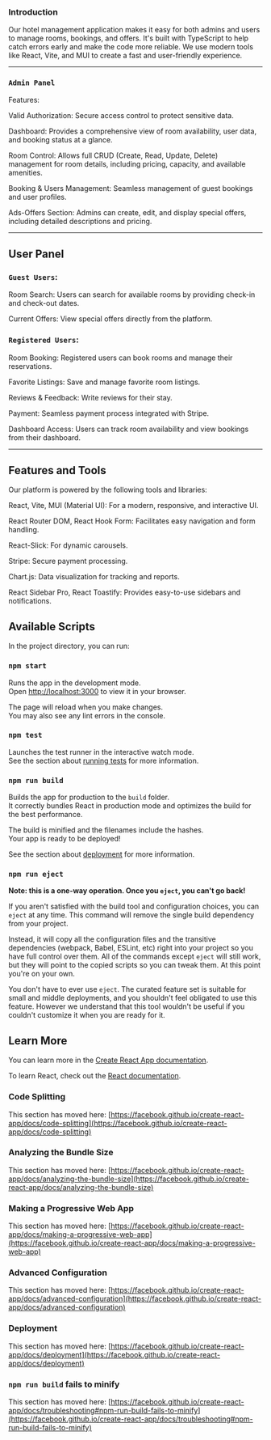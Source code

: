 ### Introduction

Our hotel management application makes it easy for both admins and users to manage rooms, bookings, and offers. It's built with TypeScript to help catch errors early and make the code more reliable. We use modern tools like React, Vite, and MUI to create a fast and user-friendly experience.


---

### `Admin Panel`

Features:

Valid Authorization: Secure access control to protect sensitive data.

Dashboard: Provides a comprehensive view of room availability, user data, and booking status at a glance.

Room Control: Allows full CRUD (Create, Read, Update, Delete) management for room details, including pricing, capacity, and available amenities.

Booking & Users Management: Seamless management of guest bookings and user profiles.

Ads-Offers Section: Admins can create, edit, and display special offers, including detailed descriptions and pricing.



---

## User Panel

### `Guest Users`:

Room Search: Users can search for available rooms by providing check-in and check-out dates.

Current Offers: View special offers directly from the platform.


### `Registered Users`:

Room Booking: Registered users can book rooms and manage their reservations.

Favorite Listings: Save and manage favorite room listings.

Reviews & Feedback: Write reviews for their stay.

Payment: Seamless payment process integrated with Stripe.

Dashboard Access: Users can track room availability and view bookings from their dashboard.



---

## Features and Tools

Our platform is powered by the following tools and libraries:

React, Vite, MUI (Material UI): For a modern, responsive, and interactive UI.

React Router DOM, React Hook Form: Facilitates easy navigation and form handling.

React-Slick: For dynamic carousels.

Stripe: Secure payment processing.

Chart.js: Data visualization for tracking and reports.

React Sidebar Pro, React Toastify: Provides easy-to-use sidebars and notifications.

## Available Scripts

In the project directory, you can run:

### `npm start`

Runs the app in the development mode.\
Open [http://localhost:3000](http://localhost:3000) to view it in your browser.

The page will reload when you make changes.\
You may also see any lint errors in the console.

### `npm test`

Launches the test runner in the interactive watch mode.\
See the section about [running tests](https://facebook.github.io/create-react-app/docs/running-tests) for more information.

### `npm run build`

Builds the app for production to the `build` folder.\
It correctly bundles React in production mode and optimizes the build for the best performance.

The build is minified and the filenames include the hashes.\
Your app is ready to be deployed!

See the section about [deployment](https://facebook.github.io/create-react-app/docs/deployment) for more information.

### `npm run eject`

**Note: this is a one-way operation. Once you `eject`, you can't go back!**

If you aren't satisfied with the build tool and configuration choices, you can `eject` at any time. This command will remove the single build dependency from your project.

Instead, it will copy all the configuration files and the transitive dependencies (webpack, Babel, ESLint, etc) right into your project so you have full control over them. All of the commands except `eject` will still work, but they will point to the copied scripts so you can tweak them. At this point you're on your own.

You don't have to ever use `eject`. The curated feature set is suitable for small and middle deployments, and you shouldn't feel obligated to use this feature. However we understand that this tool wouldn't be useful if you couldn't customize it when you are ready for it.

## Learn More

You can learn more in the [Create React App documentation](https://facebook.github.io/create-react-app/docs/getting-started).

To learn React, check out the [React documentation](https://reactjs.org/).

### Code Splitting

This section has moved here: [https://facebook.github.io/create-react-app/docs/code-splitting](https://facebook.github.io/create-react-app/docs/code-splitting)

### Analyzing the Bundle Size

This section has moved here: [https://facebook.github.io/create-react-app/docs/analyzing-the-bundle-size](https://facebook.github.io/create-react-app/docs/analyzing-the-bundle-size)

### Making a Progressive Web App

This section has moved here: [https://facebook.github.io/create-react-app/docs/making-a-progressive-web-app](https://facebook.github.io/create-react-app/docs/making-a-progressive-web-app)

### Advanced Configuration

This section has moved here: [https://facebook.github.io/create-react-app/docs/advanced-configuration](https://facebook.github.io/create-react-app/docs/advanced-configuration)

### Deployment

This section has moved here: [https://facebook.github.io/create-react-app/docs/deployment](https://facebook.github.io/create-react-app/docs/deployment)

### `npm run build` fails to minify

This section has moved here: [https://facebook.github.io/create-react-app/docs/troubleshooting#npm-run-build-fails-to-minify](https://facebook.github.io/create-react-app/docs/troubleshooting#npm-run-build-fails-to-minify)
